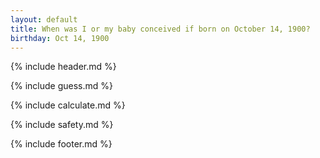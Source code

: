 ```yaml
---
layout: default
title: When was I or my baby conceived if born on October 14, 1900?
birthday: Oct 14, 1900
---
```


{% include header.md %}

{% include guess.md %}

{% include calculate.md %}

{% include safety.md %}

{% include footer.md %}



